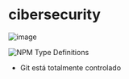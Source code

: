 # cibersecurity

![image](https://github.com/user-attachments/assets/ddd92d14-1877-4e30-aa6c-d7b165e41ce5)

![NPM Type Definitions](https://img.shields.io/npm/types/react)

- Git está totalmente controlado

